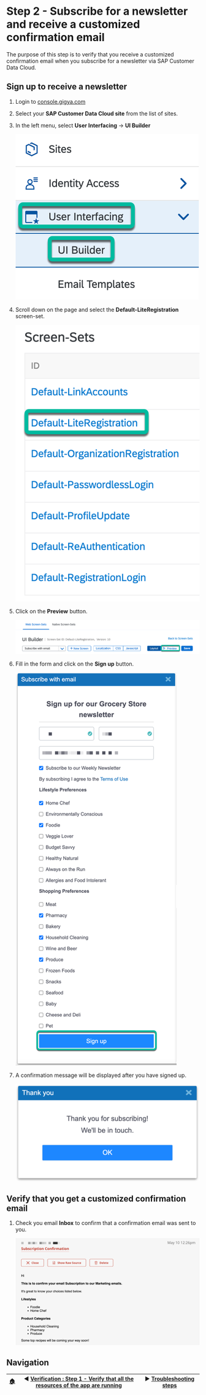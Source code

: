# Step 2 - Subscribe for a newsletter and receive a customized confirmation email

The purpose of this step is to verify that you receive a customized confirmation email when you subscribe for a newsletter via SAP Customer Data Cloud.

## Sign up to receive a newsletter

1. Login to [console.gigya.com](https://console.gigya.com)

2. Select your **SAP Customer Data Cloud site** from the list of sites.

3. In the left menu, select **User Interfacing** -> **UI Builder**

   ![UI Builder](../assets/verification-step-2/1.png)

4. Scroll down on the page and select the **Default-LiteRegistration** screen-set.

   ![Select screen-set](../assets/verification-step-2/2.png)

5. Click on the **Preview** button.

   ![Preview](../assets/verification-step-2/3.png)

6. Fill in the form and click on the **Sign up** button.

   ![Sign up](../assets/verification-step-2/4.png)

7. A confirmation message will be displayed after you have signed up.

   ![Sign up](../assets/verification-step-2/5.png)

## Verify that you get a customized confirmation email

1. Check you email **Inbox** to confirm that a confirmation email was sent to you.

   ![Email](../assets/verification-step-2/6.png)

## Navigation

| [:house:](../../README.md) | :arrow_backward: [Verification : Step 1 - Verify that all the resources of the app are running](step-1.md) | :arrow_forward: [Troubleshooting steps](troubleshooting-steps.md) |
| -------------------------- | ---------------------------------------------------------------------------------------------------------- | ------------------------------------------------------------------------------------------------- |
